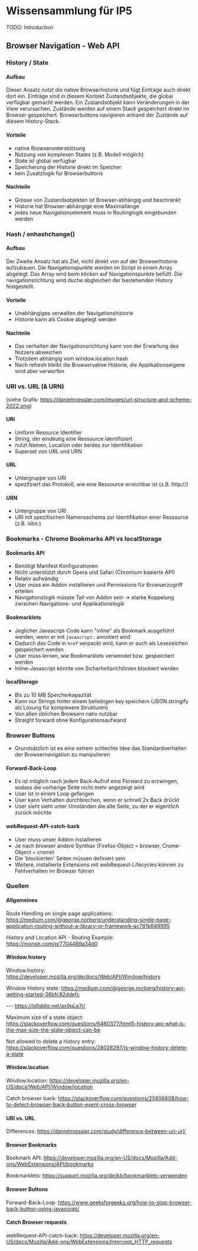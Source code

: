 # Wissensammlung für IP5

TODO: Introduction

## Browser Navigation - Web API
### History / State
#### Aufbau
Dieser Ansatz nutzt die native Browserhistorie und fügt Einträge auch direkt dort ein. Einträge sind in diesem Kontekt Zustandsobjekte, die global verfügbar gemacht werden. Ein Zustandsobjekt kann Veränderungen in der View verursachen. Zustände werden auf einem Stack gespeichert direkt im Browser gespeichert. Browserbuttons navigieren anhand der Zustände auf diesem History-Stack. 
#### Vorteile
* native Browserunterstützung
* Nutzung von komplexen States (z.B. Modell möglich)
* State ist global verfügbar
* Speicherung der Historie direkt im Speicher
* kein Zusatzlogik für Browserbuttons
#### Nachteile
* Grösse von Zustandsobjekten ist Browser-abhängig und beschränkt
* Historie hat Browser-abhängige eine Maximallänge
* jedes neue Navigationselement muss in Routinglogik eingebunden werden
### Hash / onhashchange()
#### Aufbau
Der Zweite Ansatz hat als Ziel, nicht direkt von auf der Browserhistorie aufzubauen. Die Navigationspunkte werden im Script in einem Array abgelegt. Das Array wird beim klicken auf Navigationspunkte befüllt. Die navigationsrichtung wird duche abgleichen der bestehenden History festgestellt.
#### Vorteile
* Unabhängiges verwalten der Navigationshistorie
* Historie kann als Cookie abgelegt werden
#### Nachteile
* Das verhalten der Navigationsrichtung kann von der Erwartung des Nutzers abweichen
* Trotzdem abhängig vom window.location.hash
* Nach refresh bleibt die Browservative Historie, die Applikationseigene wird aber verworfen
### URI vs. URL (& URN)
(siehe Grafik: https://danielmiessler.com/images/url-structure-and-scheme-2022.png)
#### URI
* Uniform Resource Identifier
* String, der eindeutig eine Ressource identifiziert 
* nutzt Namen, Location oder beides zur Identifikation
* Superset von URL und URN
#### URL
* Untergruppe von URI
* spezifziert das Protokoll, wie eine Ressource erreichbar ist (z.B. http://)
#### URN
* Untergruppe von URI
* URI mit spezifischen Namensschema zur Identifikation einer Ressource (z.B. isbn:)
### Bookmarks - Chrome Bookmarks API vs localStorage
#### Bookmarks API
* Benötigt Manifest Konfigurationen
* Nicht unterstützt durch Opera und Safari (Chromium basierte API)
* Relativ aufwändig
* User muss ein Addon installieren und Permissions für Browserzugriff erteilen
* Navigationslogik müsste Teil von Addon sein -> starke Koppelung zwischen Navigations- und Applikationslogik
#### Bookmarklets
* Jeglicher Javascript-Code kann "inline" als Bookmark ausgeführt werden, wenn er mit `javascript:` annotiert wird
* Dadurch das Code in `href` verpackt wird, kann er auch als Lesezeichen gespeichert werden
* User muss lernen, wie Bookmarklets verwendet bzw. gespeichert werden
* Inline-Javascript könnte von Sicherheitsrichtlinien blockiert werden
#### localStorage
* Bis zu 10 MB Speicherkapazität
* Kann nur Strings hinter einem beliebigen key speichern (JSON.stringify als Lösung für komplexere Strukturen)
* Von allen üblichen Browsern nativ nutzbar
* Straight forward ohne Konfigurationsaufwand
### Browser Buttons
* Grundsätzlich ist es eine extrem schlechte Idee das Standardverhalten der Browsernavigation zu manipulieren
#### Forward-Back-Loop
* Es ist möglich nach jedem Back-Aufruf eine Forward zu erzwingen, sodass die vorherige Seite nicht mehr angezeigt wird
* User ist in einem Loop gefangen
* User kann Verhalten durchbrechen, wenn er schnell 2x Back drückt
* User sieht sieht unter Umständen die alte Seite, zu der er eigentlich zurück möchte
#### webRequest-API-catch-back
* User muss unser Addon installieren
* Je nach browser andere Synthax (Firefox-Object = browser, Crome-Object = crome)
* Die 'blockierten' Seiten müssen definiert sein
* Weitere, installierte Extensions mit webRequest-Lifecycles können zu Fehlverhalten im Browser führen

### Quellen
#### Allgemeines
Route Handling on single page applications:
https://medium.com/@george.norberg/understanding-single-page-application-routing-without-a-library-or-framework-ac781b649995

History and Location API - Routing Example:
https://morioh.com/p/7704489a34d0

#### Window.history
Window.history:
https://developer.mozilla.org/de/docs/Web/API/Window/history

Window History state:
https://medium.com/@george.norberg/history-api-getting-started-36bfc82ddefc

--- https://jsfiddle.net/ax9qLe7r/

Maximum size of a state object:
https://stackoverflow.com/questions/6460377/html5-history-api-what-is-the-max-size-the-state-object-can-be

Not allowed to delete a history entry:
https://stackoverflow.com/questions/28028297/js-window-history-delete-a-state

#### Window.location
Window.location:
https://developer.mozilla.org/en-US/docs/Web/API/Window/location

Catch browser back:
https://stackoverflow.com/questions/25806608/how-to-detect-browser-back-button-event-cross-browser

#### URI vs. URL
Differences:
https://danielmiessler.com/study/difference-between-uri-url/

#### Browser Bookmarks
Bookmark API:
https://developer.mozilla.org/en-US/docs/Mozilla/Add-ons/WebExtensions/API/bookmarks

Bookmarklets:
https://support.mozilla.org/de/kb/bookmarklets-verwenden

#### Browser Buttons
Forward-Back-Loop:
https://www.geeksforgeeks.org/how-to-stop-browser-back-button-using-javascript/

#### Catch Browser requests
webRequest-API-catch-back:
https://developer.mozilla.org/en-US/docs/Mozilla/Add-ons/WebExtensions/Intercept_HTTP_requests
